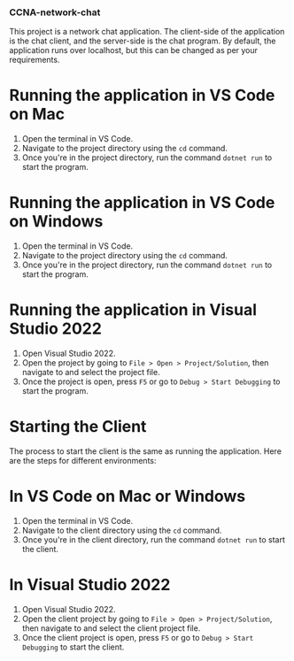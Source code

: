 ### CCNA-network-chat

This project is a network chat application. The client-side of the application is the chat client, and the server-side is the chat program. By default, the application runs over localhost, but this can be changed as per your requirements.

# Running the application in VS Code on Mac

1. Open the terminal in VS Code.
2. Navigate to the project directory using the `cd` command.
3. Once you're in the project directory, run the command `dotnet run` to start the program.

# Running the application in VS Code on Windows

1. Open the terminal in VS Code.
2. Navigate to the project directory using the `cd` command.
3. Once you're in the project directory, run the command `dotnet run` to start the program.

# Running the application in Visual Studio 2022

1. Open Visual Studio 2022.
2. Open the project by going to `File > Open > Project/Solution`, then navigate to and select the project file.
3. Once the project is open, press `F5` or go to `Debug > Start Debugging` to start the program.

# Starting the Client

The process to start the client is the same as running the application. Here are the steps for different environments:

# In VS Code on Mac or Windows

1. Open the terminal in VS Code.
2. Navigate to the client directory using the `cd` command.
3. Once you're in the client directory, run the command `dotnet run` to start the client.

# In Visual Studio 2022

1. Open Visual Studio 2022.
2. Open the client project by going to `File > Open > Project/Solution`, then navigate to and select the client project file.
3. Once the client project is open, press `F5` or go to `Debug > Start Debugging` to start the client.
